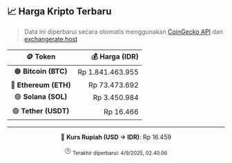 

<!-- HARGA_KRIPTO -->
## 📈 Harga Kripto Terbaru

> Data ini diperbarui secara otomatis menggunakan [CoinGecko API](https://www.coingecko.com/) dan [exchangerate.host](https://exchangerate.host/)

<div align="center">

| 🪙 Token | 💰 Harga (IDR) |
|:------:|---------------:|
| 🟠 **Bitcoin (BTC)**   | Rp 1.841.463.955 |
| 🔵 **Ethereum (ETH)**  | Rp 73.473.692 |
| 🟣 **Solana (SOL)**    | Rp 3.450.984 |
| 🟢 **Tether (USDT)**   | Rp 16.466 |

---

💱 **Kurs Rupiah (USD → IDR)**: Rp 16.459

🕒 <sub>Terakhir diperbarui: 4/9/2025, 02.40.06</sub>

</div>
<!-- /HARGA_KRIPTO -->